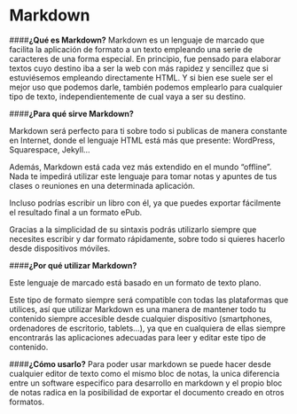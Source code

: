 # Markdown

####**¿Qué es Markdown?**
Markdown es un lenguaje de marcado que facilita la aplicación de formato a un texto empleando una serie de caracteres de una forma especial. En principio, fue pensado para elaborar textos cuyo destino iba a ser la web con más rapidez y sencillez que si estuviésemos empleando directamente HTML. Y si bien ese suele ser el mejor uso que podemos darle, también podemos emplearlo para cualquier tipo de texto, independientemente de cual vaya a ser su destino.

####**¿Para qué sirve Markdown?**

Markdown será perfecto para ti sobre todo si publicas de manera constante en Internet, donde el lenguaje HTML está más que presente: WordPress, Squarespace, Jekyll…

Además, Markdown está cada vez más extendido en el mundo “offline”. Nada te impedirá utilizar este lenguaje para tomar notas y apuntes de tus clases o reuniones en una determinada aplicación.

Incluso podrías escribir un libro con él, ya que puedes exportar fácilmente el resultado final a un formato ePub.

Gracias a la simplicidad de su sintaxis podrás utilizarlo siempre que necesites escribir y dar formato rápidamente, sobre todo si quieres hacerlo desde dispositivos móviles.

####**¿Por qué utilizar Markdown?**

Este lenguaje de marcado está basado en un formato de texto plano.

Este tipo de formato siempre será compatible con todas las plataformas que utilices, así que utilizar Markdown es una manera de mantener todo tu contenido siempre accesible desde cualquier dispositivo (smartphones, ordenadores de escritorio, tablets…), ya que en cualquiera de ellas siempre encontrarás las aplicaciones adecuadas para leer y editar este tipo de contenido.

####**¿Cómo usarlo?**
Para poder usar markdown se puede hacer desde cualquier editor de texto como el mismo bloc de notas, la unica diferencia entre un software especifico para desarrollo en markdown y el propio bloc de notas radica en la posibilidad de exportar el documento creado en otros formatos.